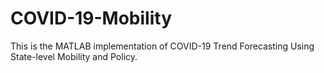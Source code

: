 # COVID-19-Mobility
This is the MATLAB implementation of COVID-19 Trend Forecasting Using State-level Mobility and Policy.
